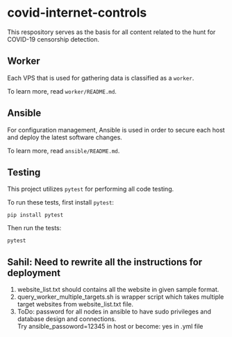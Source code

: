 # covid-internet-controls

This respository serves as the basis for all content related to the hunt for COVID-19 censorship detection.


## Worker

Each VPS that is used for gathering data is classified as a `worker`.

To learn more, read `worker/README.md`.

## Ansible

For configuration management, Ansible is used in order to secure each host and deploy the latest software changes.

To learn more, read `ansible/README.md`.


## Testing

This project utilizes `pytest` for performing all code testing.

To run these tests, first install `pytest`:

    pip install pytest

Then run the tests:

    pytest

## Sahil: Need to rewrite all the instructions for deployment
1. website_list.txt should contains all the website in given sample format.
2. query_worker_multiple_targets.sh is wrapper script which takes multiple target websites from website_list.txt file.
3. ToDo: password for all nodes in ansible to have sudo privileges and database design and connections.
<br>Try ansible_passoword=12345 in host or become: yes in .yml file
